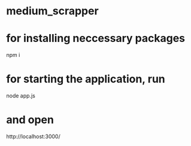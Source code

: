 # medium_scrapper

# for installing neccessary packages
npm i

# for starting the application, run
node app.js

# and open
http://localhost:3000/


